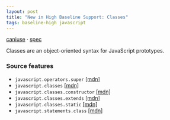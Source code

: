 ```yaml
---
layout: post
title: "New in High Baseline Support: Classes"
tags: baseline-high javascript
---
```


[caniuse](https://caniuse.com/?search=class-syntax) · [spec](https://tc39.es/ecma262/multipage/ecmascript-language-functions-and-classes.html#sec-class-definitions)

Classes are an object-oriented syntax for JavaScript prototypes.

### Source features

- ``javascript.operators.super`` [[mdn]](https://developer.mozilla.org/en-US/search?q=javascript.operators.super)
- ``javascript.classes`` [[mdn]](https://developer.mozilla.org/en-US/search?q=javascript.classes)
- ``javascript.classes.constructor`` [[mdn]](https://developer.mozilla.org/en-US/search?q=javascript.classes.constructor)
- ``javascript.classes.extends`` [[mdn]](https://developer.mozilla.org/en-US/search?q=javascript.classes.extends)
- ``javascript.classes.static`` [[mdn]](https://developer.mozilla.org/en-US/search?q=javascript.classes.static)
- ``javascript.statements.class`` [[mdn]](https://developer.mozilla.org/en-US/search?q=javascript.statements.class)
